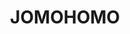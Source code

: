 ---
layout: "post"
title: "JOMOHOMO"
page_id: 10
permalink: "/jomohomo-1/"
image-center-caption: “JOMOHOMO”, a book about Ingrid Hora, in collaboration with Åbäke, published by Dent-de-Leone
image-right: "ALYSSIALOU_21.jpg"
image-right-size: contain
---
